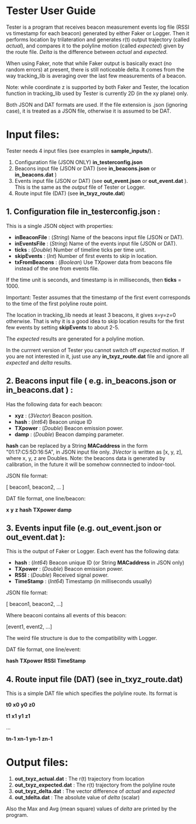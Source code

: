 # Tester User Guide

Tester is a program that receives beacon measurement events log file (RSSI vs timestamp for each beacon)
generated by either Faker or Logger. Then it performs location by trilateration and generates r(t) output
trajectory (called _actual_), and compares it to the polyline motion (called _expected_) given by the route file.
_Delta_ is the difference between _actual_ and _expected_.

When using Faker, note that while Faker output is basically exact (no random errors) at present, there is still
noticeable delta. It comes from the way tracking_lib is averaging over the last few measurements of a beacon.

Note: while coordinate z is supported by both Faker and Tester, the location function in
tracking_lib used by Tester is currently
2D (in the xy plane) only.

Both JSON and DAT formats are used. If the file extension is .json (ignoring case),
it is treated as a JSON file, otherwise it is assumed to be DAT.

# Input files:

Tester needs 4 input files (see examples in __sample\_inputs/__). 

1. Configuration file (JSON ONLY) __in\_testerconfig.json__
2. Beacons input file (JSON or DAT) (see __in\_beacons.json__ or __in\_beacons.dat__ )
3. Events input file (JSON or DAT) (see __out\_event.json__ or  __out\_event.dat__ ). This
is the same as the _output_ file of Tester or Logger.
4. Route input file (DAT) (see __in\_txyz\_route.dat__)

## 1. Configuration file __in\_testerconfig.json__ :

This is a single JSON object with properties:

* __inBeaconFile__    : (_String_)   Name of the beacons input file (JSON or DAT).  
* __inEventsFile__    : (_String_)   Name of the events input file (JSON or DAT).  
* __ticks__           : (_Double_)   Number of timeline ticks per time unit.
* __skipEvents__      : (_Int_)      Number of first events to skip in location.
* __txFromBeacons__   : (_Boolean_)  Use TXpower data from beacons file instead of the one from events file.

If the time unit is seconds, and timestamp is
in milliseconds, then __ticks__ = 1000. 

Important: Tester assumes that the timestamp of the first event corresponds to the time
of the first polyline route point.

The location in tracking_lib needs at least 3 beacons, it gives x=y=z=0 otherwise. That is why it is a good idea
to skip location results for the first few events by setting __skipEvents__ to about 2-5. 

The _expected_ results are generated for a polyline motion. 


In the currrent version of Tester you cannot switch off _expected_ motion. If you are not interested in
it, just use any  __in\_txyz\_route.dat__ file and ignore all _expected_ and _delta_ results.

## 2. Beacons input file ( e.g. __in\_beacons.json__ or __in\_beacons.dat__ ) :

Has the following data for each beacon:

* __xyz__        : (_3Vector_)  Beacon position.
* __hash__       : (_Int64_)    Beacon unique ID
* __TXpower__    : (_Double_)   Beacon emission power.
* __damp__       : (_Double_)   Beacon damping parameter.

__hash__ can be replaced by a String __MACaddress__  in the form "01:17:C5:5D:16:5A", in JSON input file only. 
_3Vector_ is written as [x, y, z], where x, y, z are Doubles. 
Note: the beacons data is generated by calibration, in the future it will be somehow connnected to indoor-tool.

JSON file format:

[ beacon1, beacon2, ... ]

DAT file format, one line/beacon:

__x__ __y__ __z__ __hash__ __TXpower__ __damp__


## 3. Events input file (e.g. __out\_event.json__ or  __out\_event.dat__ ):

This is the output of Faker or Logger. Each event has the following data:

* __hash__       : (_Int64_)    Beacon unique ID (or String __MACaddress__  in JSON only)
* __TXpower__    : (_Double_)   Beacon emission power.
* __RSSI__       : (_Double_)   Received signal power.
* __TimeStamp__  : (_Int64_)    Timestamp (in milliseconds usually)

JSON file format:

[ beacon1, beacon2, ...]

Where beaconi contains all events of this beacon:

[event1, event2, ...]

The weird file structure is due to the compatibility with Logger.

DAT file format, one line/event:

__hash__  __TXpower__   __RSSI__   __TimeStamp__ 


## 4. Route input file (DAT) (see __in\_txyz\_route.dat__)

This is a simple DAT file which specifies the polyline route. Its format is

__t0__  __x0__  __y0__  __z0__

__t1__  __x1__  __y1__  __z1__

...

__tn-1__  __xn-1__  __yn-1__  __zn-1__

 
# Output files:

1. __out\_txyz\_actual.dat__     :  The r(t) trajectory from location
2. __out\_txyz\_expected.dat__   :  The r(t) trajectory from the polyline route
3. __out\_txyz\_delta.dat__      :  The vector difference of _actual_ and _expected_
4. __out\_tdelta.dat__           :  The absolute value of _delta_ (scalar)

Also the Max and Avg (mean square) values of _delta_ are printed by the program.

